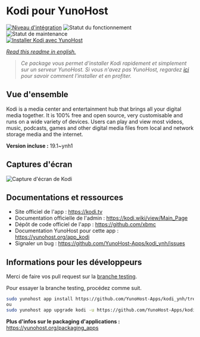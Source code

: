 <!--
N.B.: This README was automatically generated by https://github.com/YunoHost/apps/tree/master/tools/README-generator
It shall NOT be edited by hand.
-->

# Kodi pour YunoHost

[![Niveau d'intégration](https://dash.yunohost.org/integration/kodi.svg)](https://dash.yunohost.org/appci/app/kodi) ![Statut du fonctionnement](https://ci-apps.yunohost.org/ci/badges/kodi.status.svg) ![Statut de maintenance](https://ci-apps.yunohost.org/ci/badges/kodi.maintain.svg)  
[![Installer Kodi avec YunoHost](https://install-app.yunohost.org/install-with-yunohost.svg)](https://install-app.yunohost.org/?app=kodi)

*[Read this readme in english.](./README.md)*

> *Ce package vous permet d'installer Kodi rapidement et simplement sur un serveur YunoHost.
Si vous n'avez pas YunoHost, regardez [ici](https://yunohost.org/#/install) pour savoir comment l'installer et en profiter.*

## Vue d'ensemble

Kodi is a media center and entertainment hub that brings all your digital media together. It is 100% free and open source, very customisable and runs on a wide variety of devices. Users can play and view most videos, music, podcasts, games and other digital media files from local and network storage media and the internet.


**Version incluse :** 19.1~ynh1


## Captures d'écran

![Capture d'écran de Kodi](./doc/screenshots/screenshot1.gif)

## Documentations et ressources

* Site officiel de l'app : <https://kodi.tv>
* Documentation officielle de l'admin : <https://kodi.wiki/view/Main_Page>
* Dépôt de code officiel de l'app : <https://github.com/xbmc>
* Documentation YunoHost pour cette app : <https://yunohost.org/app_kodi>
* Signaler un bug : <https://github.com/YunoHost-Apps/kodi_ynh/issues>

## Informations pour les développeurs

Merci de faire vos pull request sur la [branche testing](https://github.com/YunoHost-Apps/kodi_ynh/tree/testing).

Pour essayer la branche testing, procédez comme suit.

``` bash
sudo yunohost app install https://github.com/YunoHost-Apps/kodi_ynh/tree/testing --debug
ou
sudo yunohost app upgrade kodi -u https://github.com/YunoHost-Apps/kodi_ynh/tree/testing --debug
```

**Plus d'infos sur le packaging d'applications :** <https://yunohost.org/packaging_apps>
